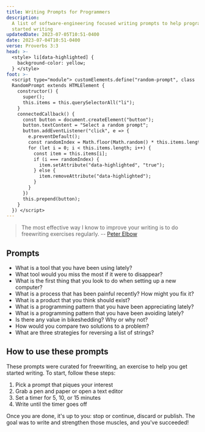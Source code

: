 ```yaml
---
title: Writing Prompts for Programmers
description:
  A list of software-engineering focused writing prompts to help programmers get
  started writing
updatedDate: 2023-07-05T10:51-0400
date: 2023-07-04T10:51-0400
verse: Proverbs 3:3
head: >-
  <style> li[data-highlighted] {
    background-color: yellow;
  } </style>
foot: >-
  <script type="module"> customElements.define("random-prompt", class
  RandomPrompt extends HTMLElement {
    constructor() {
      super();
      this.items = this.querySelectorAll("li");
    }
    connectedCallback() {
      const button = document.createElement("button");
      button.textContent = "Select a random prompt";
      button.addEventListener("click", e => {
        e.preventDefault();
        const randomIndex = Math.floor(Math.random() * this.items.length)
        for (let i = 0; i < this.items.length; i++) {
          const item = this.items[i];
          if (i === randomIndex) {
            item.setAttribute("data-highlighted", "true");
          } else {
            item.removeAttribute("data-highlighted");
          }
        }
      })
      this.prepend(button);
    }
  }) </script>
---
```


> The most effective way I know to improve your writing is to do freewriting
> exercises regularly. --
> [Peter Elbow](https://www.research.ucsb.edu/sites/default/files/RD/docs/FREEWRITING-by-Peter-Elbow.pdf)

## Prompts

<random-prompt>

- What is a tool that you have been using lately?
- What tool would you miss the most if it were to disappear?
- What is the first thing that you look to do when setting up a new computer?
- What is a process that has been painful recently? How might you fix it?
- What is a product that you think should exist?
- What is a programming pattern that you have been appreciating lately?
- What is a programming pattern that you have been avoiding lately?
- Is there any value in bikeshedding? Why or why not?
- How would you compare two solutions to a problem?
- What are three strategies for reversing a list of strings?

</random-prompt>

## How to use these prompts

These prompts were curated for freewriting, an exercise to help you get started
writing. To start, follow these steps:

1. Pick a prompt that piques your interest
2. Grab a pen and paper or open a text editor
3. Set a timer for 5, 10, or 15 minutes
4. Write until the timer goes off

Once you are done, it's up to you: stop or continue, discard or publish. The
goal was to write and strengthen those muscles, and you've succeeded!
